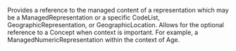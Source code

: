 Provides a reference to the managed content of a representation which may be a ManagedRepresentation or a specific CodeList, GeographicRepresentation, or GeographicLocation. Allows for the optional reference to a Concept when context is important. For example, a ManagedNumericRepresentation within the context of Age.